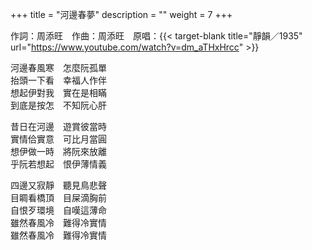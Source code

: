 +++
title = "河邊春夢"
description = ""
weight = 7
+++

作詞：周添旺　作曲：周添旺　原唱：{{< target-blank title="靜韻／1935" url="https://www.youtube.com/watch?v=dm_aTHxHrcc" >}}

河邊春風寒　怎麼阮孤單  
抬頭一下看　幸福人作伴  
想起伊對我　實在是相瞞  
到底是按怎　不知阮心肝  

昔日在河邊　遊賞彼當時  
實情佮實意　可比月當圓  
想伊做一時　將阮來放離  
乎阮若想起　恨伊薄情義  

四邊又寂靜　聽見鳥悲聲  
目睭看橋頂　目屎滴胸前  
自恨歹環境　自嘆這薄命  
雖然春風冷　難得冷實情  
雖然春風冷　難得冷實情
